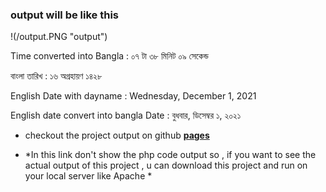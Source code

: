 ### output will be like this 

!(/output.PNG "output")

Time converted into Bangla : ০৭ টা ৩৮ মিনিট ০৯ সেকেন্ড

বাংলা তারিখ : ১৬ অগ্রহায়ণ ১৪২৮

English Date with dayname : Wednesday, December 1, 2021

English date convert into bangla Date : বুধবার, ডিসেম্বর ১, ২০২১

- checkout the project output on github **[pages](https://sufia-iiuc03.github.io/bangla_date_and_time_php_with_js/)**

* *In this link don't show the php code output so , if you want to see the actual output of this project , u can download this project and run on your local server like Apache *
